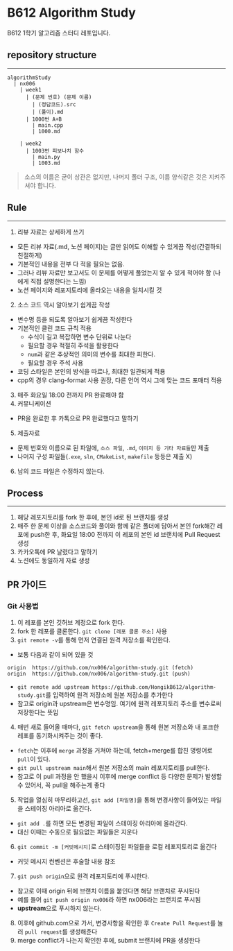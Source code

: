 # B612 Algorithm Study
B612 1학기 알고리즘 스터디 레포입니다.

## repository structure
---
```
algorithmStudy
  | nx006
    | week1
      | (문제 번호) (문제 이름)
        | (정답코드).src
        | (풀이).md
      | 1000번 A+B
        | main.cpp
        | 1000.md
        
    | week2
      | 1003번 피보나치 함수
        | main.py
        | 1003.md
```
> 소스의 이름은 굳이 상관은 없지만, 나머지 폴더 구조, 이름 양식같은 것은 지켜주셔야 합니다.

## Rule
---
1. 리뷰 자료는 상세하게 쓰기
  - 모든 리뷰 자료(.md, 노션 페이지)는 글만 읽어도 이해할 수 있게끔 작성(간결하되 친절하게)
  - 기본적인 내용을 전부 다 적을 필요는 없음.
  - 그러나 리뷰 자료만 보고서도 이 문제를 어떻게 풀었는지 알 수 있게 적어야 함 (나에게 직접 설명한다는 느낌)
  - 노션 페이지와 레포지토리에 올라오는 내용을 일치시킬 것
2. 소스 코드 역시 알아보기 쉽게끔 작성
  - 변수명 등을 되도록 알아보기 쉽게끔 작성한다
  - 기본적인 클린 코드 규칙 적용
    - 수식이 길고 복잡하면 변수 단위로 나눈다
    - 필요할 경우 적절히 주석을 활용한다
    - `num`과 같은 추상적인 의미의 변수를 최대한 피한다.
    - 필요할 경우 주석 사용
  - 코딩 스타일은 본인의 방식을 따르나, 최대한 일관되게 적용
  - cpp의 경우 clang-format 사용 권장, 다른 언어 역시 그에 맞는 코드 포매터 적용
3. 매주 화요일 18:00 전까지 PR 완료해야 함
4. 커뮤니케이션
  - PR을 완료한 후 카톡으로 PR 완료했다고 말하기
5. 제출자료
  - 문제 번호와 이름으로 된 파일에, `소스 파일`, `.md`, `이미지 등 기타 자료들`만 제출
  - 나머지 구성 파일들(`.exe`, `sln`, `CMakeList`, `makefile` 등등은 제출 X)
6. 남의 코드 파일은 수정하지 않는다.

## Process
---
1. 해당 레포지토리를 fork 한 후에, 본인 id로 된 브랜치를 생성
2. 매주 한 문제 이상을 소스코드와 풀이와 함께 같은 폴더에 담아서 본인 fork해간 레포에 push한 후, 화요일 18:00 전까지 이 레포의 본인 id 브랜치에 Pull Request 생성
3. 카카오톡에 PR 날렸다고 말하기
4. 노션에도 동일하게 자료 생성

## PR 가이드
### Git 사용법
1. 이 레포를 본인 깃허브 계정으로 fork 한다.
2. fork 한 레포를 클론한다. `git clone [레포 클론 주소]` 사용
3. `git remote -v`를 통해 먼저 연결된 원격 저장소를 확인한다.
  - 보통 다음과 같이 되어 있을 것
  ```
  origin  https://github.com/nx006/algorithm-study.git (fetch)
  origin  https://github.com/nx006/algorithm-study.git (push)
  ```
  - `git remote add upstream https://github.com/HongikB612/algorithm-study.git`를 입력하여 원격 저장소에 원본 저장소를 추가한다
  - 참고로 origin과 upstream은 변수명임. 여기에 원격 레포지토리 주소를 변수로써 저장한다는 뜻임
4. 매번 새로 들어올 때마다, `git fetch upstream`을 통해 원본 저장소와 내 포크한 레포를 동기화시켜주는 것이 좋다.
  - `fetch`는 이후에 `merge` 과정을 거쳐야 하는데, fetch+merge를 합친 명령어로 `pull`이 있다.
  - `git pull upstream main`해서 원본 저장소의 main 레포지토리를 pull한다.
  - 참고로 이 pull 과정을 안 했을시 이후에 merge conflict 등 다양한 문제가 발생할 수 있어서, 꼭 pull을 해주는게 좋다
5. 작업을 열심히 마무리하고선, `git add [파일명]`을 통해 변경사항이 들어있는 파일을 스테이징 아리아로 옮긴다.
  - `git add .`를 하면 모든 변경된 파일이 스테이징 아리아에 올라간다.
  - 대신 이때는 수동으로 필요없는 파일들은 지운다
6. `git commit -m [커밋메시지]`로 스테이징된 파일들을 로컬 레포지토리로 옮긴다
  - 커밋 메시지 컨벤션은 후술할 내용 참조
7. `git push origin`으로 원격 레포지토리에 푸시한다.
  - 참고로 이때 origin 뒤에 브랜치 이름을 붙인다면 해당 브랜치로 푸시된다
  - 예를 들어 `git push origin nx006`라 하면 nx006라는 브랜치로 푸시됨
  - **upstream**으로 푸시하지 않는다.
8. 이후에 github.com으로 가서, 변경사항을 확인한 후 `Create Pull Request`를 눌러 `pull request`를 생성해준다
9. merge conflict가 나는지 확인한 후에, submit 브랜치에 PR을 생성한다